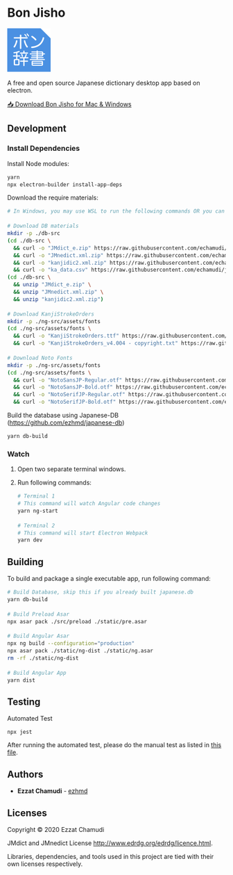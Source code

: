 # Bon Jisho

<img src="https://raw.githubusercontent.com/echamudi/bon-jisho/master/ng-src/assets/bon-jisho-logo.svg" alt="Bon Jisho Logo" height="100" width="100">

A free and open source Japanese dictionary desktop app based on electron.

[📥 Download Bon Jisho for Mac & Windows](./releases)

## Development

### Install Dependencies

Install Node modules:

```sh
yarn
npx electron-builder install-app-deps
```

Download the require materials:

```sh
# In Windows, you may use WSL to run the following commands OR you can download and extract the files manually

# Download DB materials
mkdir -p ./db-src
(cd ./db-src \
  && curl -o "JMdict_e.zip" https://raw.githubusercontent.com/echamudi/jp-resources-mirror/443711d6fab8072f7ec23cdd00f47e8f4d51aa71/EDRDG%20-%202021-06-30/JMdict_e.zip \
  && curl -o "JMnedict.xml.zip" https://raw.githubusercontent.com/echamudi/jp-resources-mirror/443711d6fab8072f7ec23cdd00f47e8f4d51aa71/EDRDG%20-%202021-06-30/JMnedict.xml.zip \
  && curl -o "kanjidic2.xml.zip" https://raw.githubusercontent.com/echamudi/jp-resources-mirror/443711d6fab8072f7ec23cdd00f47e8f4d51aa71/EDRDG%20-%202021-06-30/kanjidic2.xml.zip \
  && curl -o "ka_data.csv" https://raw.githubusercontent.com/echamudi/jp-resources-mirror/443711d6fab8072f7ec23cdd00f47e8f4d51aa71/kanji-data-media/ka_data.csv )
(cd ./db-src \
  && unzip "JMdict_e.zip" \
  && unzip "JMnedict.xml.zip" \
  && unzip "kanjidic2.xml.zip")

# Download KanjiStrokeOrders
mkdir -p ./ng-src/assets/fonts
(cd ./ng-src/assets/fonts \
  && curl -o "KanjiStrokeOrders.ttf" https://raw.githubusercontent.com/echamudi/jp-resources-mirror/34a3254dc9ed46ba2dfbf64cf62156c1077fb673/KanjiStrokeOrders_v4.004.ttf \
  && curl -o "KanjiStrokeOrders_v4.004 - copyright.txt" https://raw.githubusercontent.com/echamudi/jp-resources-mirror/34a3254dc9ed46ba2dfbf64cf62156c1077fb673/KanjiStrokeOrders_v4.004%20-%20copyright.txt)

# Download Noto Fonts
mkdir -p ./ng-src/assets/fonts
(cd ./ng-src/assets/fonts \
  && curl -o "NotoSansJP-Regular.otf" https://raw.githubusercontent.com/echamudi/jp-resources-mirror/443711d6fab8072f7ec23cdd00f47e8f4d51aa71/Noto_Sans_JP/NotoSansJP-Regular.otf \
  && curl -o "NotoSansJP-Bold.otf" https://raw.githubusercontent.com/echamudi/jp-resources-mirror/443711d6fab8072f7ec23cdd00f47e8f4d51aa71/Noto_Sans_JP/NotoSansJP-Bold.otf \
  && curl -o "NotoSerifJP-Regular.otf" https://raw.githubusercontent.com/echamudi/jp-resources-mirror/443711d6fab8072f7ec23cdd00f47e8f4d51aa71/Noto_Serif_JP/NotoSerifJP-Regular.otf \
  && curl -o "NotoSerifJP-Bold.otf" https://raw.githubusercontent.com/echamudi/jp-resources-mirror/443711d6fab8072f7ec23cdd00f47e8f4d51aa71/Noto_Serif_JP/NotoSerifJP-Bold.otf )
```

Build the database using Japanese-DB (https://github.com/ezhmd/japanese-db)

```sh
yarn db-build
```

### Watch

1. Open two separate terminal windows.

2. Run following commands:

    ```sh
    # Terminal 1
    # This command will watch Angular code changes
    yarn ng-start 

    # Terminal 2
    # This command will start Electron Webpack
    yarn dev
    ```

## Building

To build and package a single executable app, run following command:

```sh
# Build Database, skip this if you already built japanese.db
yarn db-build

# Build Preload Asar
npx asar pack ./src/preload ./static/pre.asar

# Build Angular Asar
npx ng build --configuration="production"
npx asar pack ./static/ng-dist ./static/ng.asar
rm -rf ./static/ng-dist

# Build Angular App
yarn dist
```

## Testing

Automated Test

```
npx jest
```

After running the automated test, please do the manual test as listed in [this file](test/manual-testing.md).

## Authors

* **Ezzat Chamudi** - [ezhmd](https://github.com/ezhmd)

## Licenses

Copyright © 2020 Ezzat Chamudi

JMdict and JMnedict License http://www.edrdg.org/edrdg/licence.html.

Libraries, dependencies, and tools used in this project are tied with their own licenses respectively.
